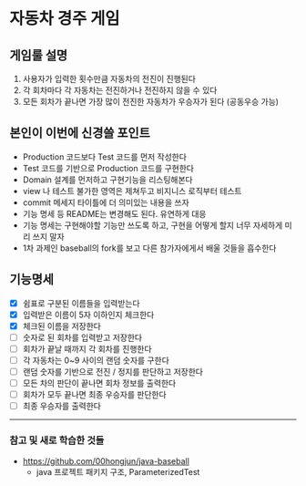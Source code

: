 # 자동차 경주 게임

## 게임룰 설명 
1. 사용자가 입력한 횟수만큼 자동차의 전진이 진행된다
2. 각 회차마다 각 자동차는 전진하거나 전진하지 않을 수 있다
3. 모든 회차가 끝나면 가장 많이 전진한 자동차가 우승자가 된다 (공동우승 가능)

## 본인이 이번에 신경쓸 포인트  
- Production 코드보다 Test 코드를 먼저 작성한다 
- Test 코드를 기반으로 Production 코드를 구현한다
- Domain 설계를 먼저하고 구현기능을 리스팅해본다 
- view 나 테스트 불가한 영역은 제쳐두고 비지니스 로직부터 테스트
- commit 메세지 타이틀에 더 의미있는 내용을 쓰자 
- 기능 명세 등 README는 변경해도 된다. 유연하게 대응
- 기능 명세는 구현해야할 기능만 쓰도록 하고, 구현을 어떻게 할지 너무 자세하게 미리 쓰지 말자 
- 1차 과제인 baseball의 fork를 보고 다른 참가자에게서 배울 것들을 흡수한다

## 기능명세
- [x] 쉼표로 구분된 이름들을 입력받는다
- [x] 입력받은 이름이 5자 이하인지 체크한다
- [x] 체크된 이름을 저장한다
- [ ] 숫자로 된 회차를 입력받고 저장한다
- [ ] 회차가 끝날 때까지 각 회차를 진행한다
- [ ] 각 자동차는 0~9 사이의 랜덤 숫자를 구한다
- [ ] 랜덤 숫자를 기반으로 전진 / 정지를 판단하고 저장한다 
- [ ] 모든 차의 판단이 끝나면 회차 정보를 출력한다
- [ ] 회차가 모두 끝나면 최종 우승자를 판단한다 
- [ ] 최종 우승자를 출력한다 

---

### 참고 및 새로 학습한 것들
- https://github.com/00hongjun/java-baseball
    - java 프로젝트 패키지 구조, ParameterizedTest
